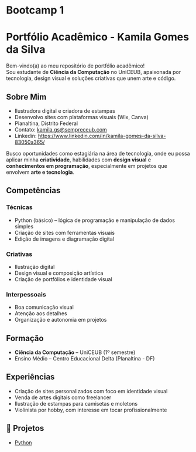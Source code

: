 # Bootcamp 1
# Portfólio Acadêmico - Kamila Gomes da Silva

Bem-vindo(a) ao meu repositório de portfólio acadêmico!  
Sou estudante de **Ciência da Computação** no UniCEUB, apaixonada por tecnologia, design visual e soluções criativas que unem arte e código.

## Sobre Mim

-  Ilustradora digital e criadora de estampas
-  Desenvolvo sites com plataformas visuais (Wix, Canva)
-  Planaltina, Distrito Federal
-  Contato: kamila.gs@sempreceub.com
-  Linkedin: https://www.linkedin.com/in/kamila-gomes-da-silva-83050a365/

Busco oportunidades como estagiária na área de tecnologia, onde eu possa aplicar minha **criatividade**, habilidades com **design visual** e **conhecimentos em programação**, especialmente em projetos que envolvem **arte e tecnologia**.

##  Competências

### Técnicas
- Python (básico) – lógica de programação e manipulação de dados simples
- Criação de sites com ferramentas visuais
- Edição de imagens e diagramação digital

### Criativas
- Ilustração digital
- Design visual e composição artística
- Criação de portfólios e identidade visual

### Interpessoais
- Boa comunicação visual
- Atenção aos detalhes
- Organização e autonomia em projetos

##  Formação

- **Ciência da Computação** – UniCEUB (1º semestre)
- Ensino Médio – Centro Educacional Delta (Planaltina - DF)

##  Experiências

- Criação de sites personalizados com foco em identidade visual
- Venda de artes digitais como freelancer
- Ilustração de estampas para camisetas e moletons
- Violinista por hobby, com interesse em tocar profissionalmente

## 📁 Projetos
- [Python](https://github.com/anne-cgm/Bootcamp-I/tree/main/Python)


